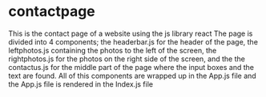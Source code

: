 # contactpage
This is the contact page of a website using the js library react
The page is divided into 4 components;
the headerbar.js for the header of the page,
the leftphotos.js containing the photos to the left of the screen,
the rightphotos.js for the photos on the right side of the screen, and the 
the contactus.js for the middle part of the page where the input boxes and the text are found. All of this components are wrapped up in the App.js file and the App.js file is rendered in the Index.js file
